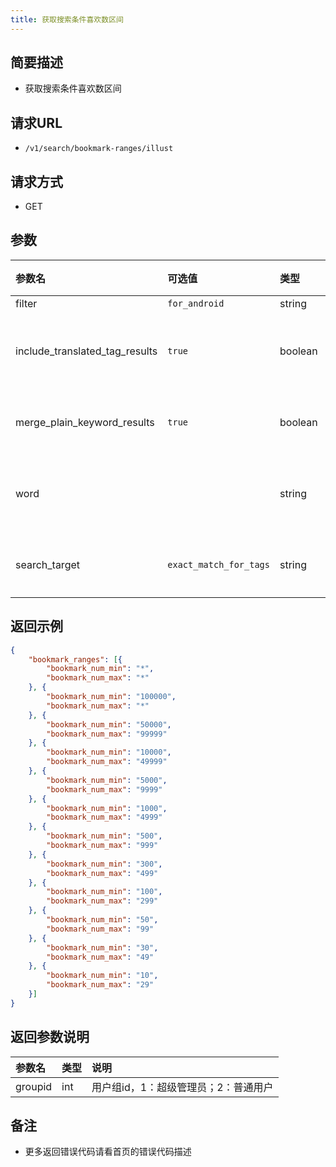 ```yaml
---
title: 获取搜索条件喜欢数区间
---
```

## 简要描述

- 获取搜索条件喜欢数区间

## 请求URL
- ` /v1/search/bookmark-ranges/illust `
  
## 请求方式
- GET 

## 参数

|参数名|可选值|类型|说明|
|:- |:- |:- |:- |
|filter|`for_android`|string||
|include_translated_tag_results|`true`|boolean|客户端秘钥|
|merge_plain_keyword_results|`true`|boolean|登陆类型|
|word||string|搜索关键词|
|search_target|`exact_match_for_tags`|string|搜索目标|

## 返回示例 

```json
{
	"bookmark_ranges": [{
		"bookmark_num_min": "*",
		"bookmark_num_max": "*"
	}, {
		"bookmark_num_min": "100000",
		"bookmark_num_max": "*"
	}, {
		"bookmark_num_min": "50000",
		"bookmark_num_max": "99999"
	}, {
		"bookmark_num_min": "10000",
		"bookmark_num_max": "49999"
	}, {
		"bookmark_num_min": "5000",
		"bookmark_num_max": "9999"
	}, {
		"bookmark_num_min": "1000",
		"bookmark_num_max": "4999"
	}, {
		"bookmark_num_min": "500",
		"bookmark_num_max": "999"
	}, {
		"bookmark_num_min": "300",
		"bookmark_num_max": "499"
	}, {
		"bookmark_num_min": "100",
		"bookmark_num_max": "299"
	}, {
		"bookmark_num_min": "50",
		"bookmark_num_max": "99"
	}, {
		"bookmark_num_min": "30",
		"bookmark_num_max": "49"
	}, {
		"bookmark_num_min": "10",
		"bookmark_num_max": "29"
	}]
}
```

## 返回参数说明 

|参数名|类型|说明|
|:- |:-|:- |
|groupid |int   |用户组id，1：超级管理员；2：普通用户  |

## 备注 

- 更多返回错误代码请看首页的错误代码描述